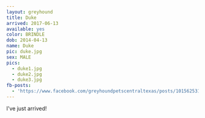 ```yaml
---
layout: greyhound
title: Duke
arrived: 2017-06-13
available: yes
color: BRINDLE
dob: 2014-04-13
name: Duke
pic: duke.jpg
sex: MALE
pics:
  - duke1.jpg
  - duke2.jpg
  - duke3.jpg
fb-posts:
  - 'https://www.facebook.com/greyhoundpetscentraltexas/posts/10156253100818572:0'
---
```


I've just arrived!
